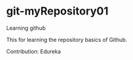 # git-myRepository01
Learning github

This for learning the repository basics of Github.

Contribution: Edureka
